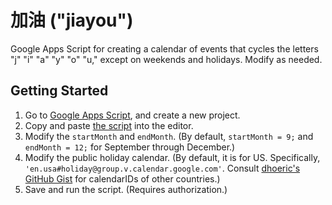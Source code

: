 # 加油 ("jiayou")

Google Apps Script for creating a calendar of events that cycles the letters "j" "i" "a" "y" "o" "u," except on weekends and holidays. Modify as needed.

## Getting Started

1. Go to [Google Apps Script](https://script.google.com/), and create a new project.
2. Copy and paste [the script](./Code.gs) into the editor.
3. Modify the `startMonth` and `endMonth`. (By default, `startMonth = 9;` and `endMonth = 12;` for September through December.)
4. Modify the public holiday calendar. (By default, it is for US. Specifically, `'en.usa#holiday@group.v.calendar.google.com'`. Consult [
dhoeric's GitHub Gist](https://gist.github.com/dhoeric/76bd1c15168ee0ee61ad3bf1730dcb65#file-cal-csv) for calendarIDs of other countries.)
5. Save and run the script. (Requires authorization.)